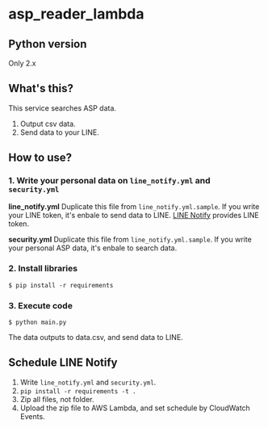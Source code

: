# asp_reader_lambda
## Python version
Only 2.x

## What's this?
This service searches ASP data.

1. Output csv data.
2. Send data to your LINE.

## How to use?
### 1. Write your personal data on `line_notify.yml` and `security.yml`
**line_notify.yml**
Duplicate this file from `line_notify.yml.sample`.
If you write your LINE token, it's enbale to send data to LINE.
[LINE Notify](https://notify-bot.line.me/) provides LINE token.

**security.yml**
Duplicate this file from `line_notify.yml.sample`.
If you write your personal ASP data, it's enbale to search data.

### 2. Install libraries

```
$ pip install -r requirements
```

### 3. Execute code

```
$ python main.py
```

The data outputs to data.csv, and send data to LINE.

## Schedule LINE Notify
1. Write `line_notify.yml` and `security.yml`.
2. `pip install -r requirements -t .`
3. Zip all files, not folder.
4. Upload the zip file to AWS Lambda, and set schedule by CloudWatch Events.
